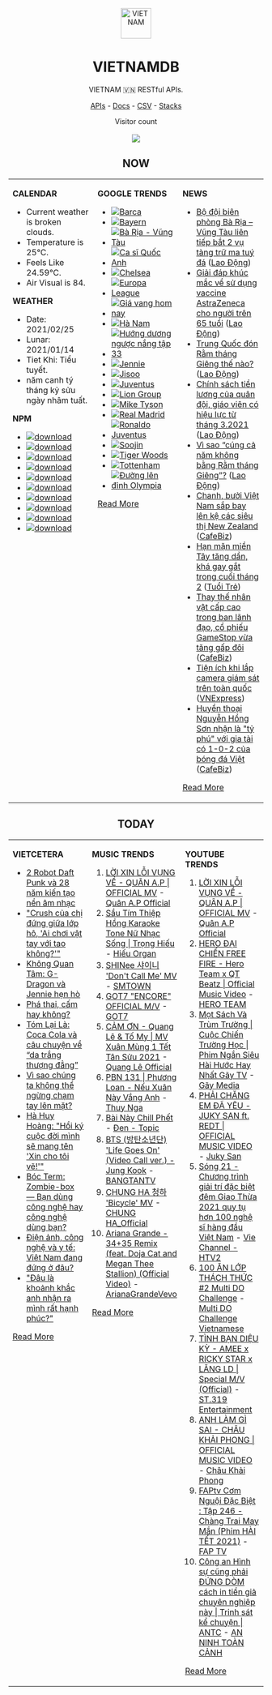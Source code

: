 <p align="center"><img src="https://raw.githubusercontent.com/vietnamdb/vietnamdb/master/images/top.png" alt="VIETNAM" height="60"/></p>
<h1 align="center">VIETNAMDB</h1>
<p align="center">VIETNAM 🇻🇳 RESTful APIs.</p>
<p align="center">
  <a href="https://vietnamdb.herokuapp.com/api">APIs</a> -
  <a href="https://vietnamdb.github.io/#/">Docs</a> -
  <a href="https://github.com/vietnamdb/vietnamdb/tree/master/docs">CSV</a> -
  <a href="https://github.com/vietnamdb/vietnamdb/tree/master/docs/stacks">Stacks</a>
</p>
<p align="center"> 
  Visitor count<br><br>
  <img src="https://profile-counter.glitch.me/vietnamdb/count.svg" />
</p>


<h2 align="center">NOW</h2>

<table style="width:100%"><tbody style="width:100%"><tr><td valign="top" width="33%">

**CALENDAR**

- Current weather is broken clouds.
- Temperature is 25°C.
- Feels Like 24.59°C.
- Air Visual is 84.

**WEATHER**

- Date: 2021/02/25
- Lunar: 2021/01/14
- Tiet Khi: Tiểu tuyết.
- năm canh tý tháng kỷ sửu ngày nhâm tuất.

**NPM**

- [![download](https://img.shields.io/npm/dm/giaohangnhanh.svg?style=flat-square&label=giaohangnhanh&color=red)](https://www.npmjs.com/package/giaohangnhanh)
- [![download](https://img.shields.io/npm/dm/onepay.svg?style=flat-square&label=onepay&color=red)](https://www.npmjs.com/package/onepay)
- [![download](https://img.shields.io/npm/dm/vietcetera.svg?style=flat-square&label=vietcetera&color=red)](https://www.npmjs.com/package/vietcetera)
- [![download](https://img.shields.io/npm/dm/vietnambanks.svg?style=flat-square&label=vietnambanks&color=red)](https://www.npmjs.com/package/vietnambanks)
- [![download](https://img.shields.io/npm/dm/vietnamgovernment.svg?style=flat-square&label=vietnamgovernment&color=red)](https://www.npmjs.com/package/vietnamgovernment)
- [![download](https://img.shields.io/npm/dm/vietnamnews.svg?style=flat-square&label=vietnamnews&color=red)](https://www.npmjs.com/package/vietnamnews)
- [![download](https://img.shields.io/npm/dm/vnapis.svg?style=flat-square&label=vnapis&color=red)](https://www.npmjs.com/package/vnapis)
- [![download](https://img.shields.io/npm/dm/vnpay.svg?style=flat-square&label=vnpay&color=red)](https://www.npmjs.com/package/vnpay)
- [![download](https://img.shields.io/npm/dm/vtcpay.svg?style=flat-square&label=vtcpay&color=red)](https://www.npmjs.com/package/vtcpay)
- [![download](https://img.shields.io/npm/dm/zalopay.svg?style=flat-square&label=zalopay&color=red)](https://www.npmjs.com/package/zalopay)

</td><td valign="top" width="33%">

**GOOGLE TRENDS**

- [![Barca](https://img.shields.io/static/v1?label=Barca&message=google&color=red&style=flat-square)](https://www.google.com/search?q=Barca)
- [![Bayern](https://img.shields.io/static/v1?label=Bayern&message=google&color=red&style=flat-square)](https://www.google.com/search?q=Bayern)
- [![Bà Rịa - Vũng Tàu](https://img.shields.io/static/v1?label=B%C3%A0%20R%E1%BB%8Ba%20-%20V%C5%A9ng%20T%C3%A0u&message=google&color=red&style=flat-square)](https://www.google.com/search?q=B%C3%A0%20R%E1%BB%8Ba%20-%20V%C5%A9ng%20T%C3%A0u)
- [![Ca sĩ Quốc Anh](https://img.shields.io/static/v1?label=Ca%20s%C4%A9%20Qu%E1%BB%91c%20Anh&message=google&color=red&style=flat-square)](https://www.google.com/search?q=Ca%20s%C4%A9%20Qu%E1%BB%91c%20Anh)
- [![Chelsea](https://img.shields.io/static/v1?label=Chelsea&message=google&color=red&style=flat-square)](https://www.google.com/search?q=Chelsea)
- [![Europa League](https://img.shields.io/static/v1?label=Europa%20League&message=google&color=red&style=flat-square)](https://www.google.com/search?q=Europa%20League)
- [![Giá vang hom nay](https://img.shields.io/static/v1?label=Gi%C3%A1%20vang%20hom%20nay&message=google&color=red&style=flat-square)](https://www.google.com/search?q=Gi%C3%A1%20vang%20hom%20nay)
- [![Hà Nam](https://img.shields.io/static/v1?label=H%C3%A0%20Nam&message=google&color=red&style=flat-square)](https://www.google.com/search?q=H%C3%A0%20Nam)
- [![Hướng dương ngược nắng tập 33](https://img.shields.io/static/v1?label=H%C6%B0%E1%BB%9Bng%20d%C6%B0%C6%A1ng%20ng%C6%B0%E1%BB%A3c%20n%E1%BA%AFng%20t%E1%BA%ADp%2033&message=google&color=red&style=flat-square)](https://www.google.com/search?q=H%C6%B0%E1%BB%9Bng%20d%C6%B0%C6%A1ng%20ng%C6%B0%E1%BB%A3c%20n%E1%BA%AFng%20t%E1%BA%ADp%2033)
- [![Jennie](https://img.shields.io/static/v1?label=Jennie&message=google&color=red&style=flat-square)](https://www.google.com/search?q=Jennie)
- [![Jisoo](https://img.shields.io/static/v1?label=Jisoo&message=google&color=red&style=flat-square)](https://www.google.com/search?q=Jisoo)
- [![Juventus](https://img.shields.io/static/v1?label=Juventus&message=google&color=red&style=flat-square)](https://www.google.com/search?q=Juventus)
- [![Lion Group](https://img.shields.io/static/v1?label=Lion%20Group&message=google&color=red&style=flat-square)](https://www.google.com/search?q=Lion%20Group)
- [![Mike Tyson](https://img.shields.io/static/v1?label=Mike%20Tyson&message=google&color=red&style=flat-square)](https://www.google.com/search?q=Mike%20Tyson)
- [![Real Madrid](https://img.shields.io/static/v1?label=Real%20Madrid&message=google&color=red&style=flat-square)](https://www.google.com/search?q=Real%20Madrid)
- [![Ronaldo Juventus](https://img.shields.io/static/v1?label=Ronaldo%20Juventus&message=google&color=red&style=flat-square)](https://www.google.com/search?q=Ronaldo%20Juventus)
- [![Soojin](https://img.shields.io/static/v1?label=Soojin&message=google&color=red&style=flat-square)](https://www.google.com/search?q=Soojin)
- [![Tiger Woods](https://img.shields.io/static/v1?label=Tiger%20Woods&message=google&color=red&style=flat-square)](https://www.google.com/search?q=Tiger%20Woods)
- [![Tottenham](https://img.shields.io/static/v1?label=Tottenham&message=google&color=red&style=flat-square)](https://www.google.com/search?q=Tottenham)
- [![Đường lên đỉnh Olympia](https://img.shields.io/static/v1?label=%C4%90%C6%B0%E1%BB%9Dng%20l%C3%AAn%20%C4%91%E1%BB%89nh%20Olympia&message=google&color=red&style=flat-square)](https://www.google.com/search?q=%C4%90%C6%B0%E1%BB%9Dng%20l%C3%AAn%20%C4%91%E1%BB%89nh%20Olympia)

[Read More](https://trends.google.com/trends/?geo=VN)

</td><td valign="top" width="33%">

**NEWS**

- [Bộ đội biên phòng Bà Rịa – Vũng Tàu liên tiếp bắt 2 vụ tàng trữ ma tuý đá](https://laodong.vn/phap-luat/bo-doi-bien-phong-ba-ria--vung-tau-lien-tiep-bat-2-vu-tang-tru-ma-tuy-da-883461.ldo) ([Lao Động](https://laodong.vn))
- [Giải đáp khúc mắc về sử dụng vaccine AstraZeneca cho người trên 65 tuổi](https://laodong.vn/the-gioi/giai-dap-khuc-mac-ve-su-dung-vaccine-astrazeneca-cho-nguoi-tren-65-tuoi-883451.ldo) ([Lao Động](https://laodong.vn))
- [Trung Quốc đón Rằm tháng Giêng thế nào?](https://laodong.vn/the-gioi/trung-quoc-don-ram-thang-gieng-the-nao-883458.ldo) ([Lao Động](https://laodong.vn))
- [Chính sách tiền lương của quân đội, giáo viên có hiệu lực từ tháng 3.2021](https://laodong.vn/thoi-su/chinh-sach-tien-luong-cua-quan-doi-giao-vien-co-hieu-luc-tu-thang-32021-883453.ldo) ([Lao Động](https://laodong.vn))
- [Vì sao “cúng cả năm không bằng Rằm tháng Giêng”?](https://laodong.vn/chuyen-nha-minh/vi-sao-cung-ca-nam-khong-bang-ram-thang-gieng-883452.ldo) ([Lao Động](https://laodong.vn))
- [Chanh, bưởi Việt Nam sắp bay lên kệ các siêu thị New Zealand](https://cafebiz.vn/chanh-buoi-viet-nam-sap-bay-len-ke-cac-sieu-thi-new-zealand-20210225101655809.chn) ([CafeBiz](https://cafebiz.vn))
- [Hạn mặn miền Tây tăng dần, khá gay gắt trong cuối tháng 2](https://tuoitre.vn/han-man-mien-tay-tang-dan-kha-gay-gat-trong-cuoi-thang-2-20210225111815479.htm) ([Tuổi Trẻ](https://tuoitre.vn))
- [Thay thế nhân vật cấp cao trong ban lãnh đạo, cổ phiếu GameStop vừa tăng gấp đôi](https://cafebiz.vn/thay-the-nhan-vat-cap-cao-trong-ban-lanh-dao-co-phieu-gamestop-vua-tang-gap-doi-20210225105833313.chn) ([CafeBiz](https://cafebiz.vn))
- [Tiện ích khi lắp camera giám sát trên toàn quốc](https://vnexpress.net/tien-ich-khi-lap-camera-giam-sat-tren-toan-quoc-4239996.html) ([VNExpress](https://vnexpress.net))
- [Huyền thoại Nguyễn Hồng Sơn nhận là "tỷ phú" với gia tài có 1-0-2 của bóng đá Việt](https://cafebiz.vn/huyen-thoai-nguyen-hong-son-nhan-la-ty-phu-voi-gia-tai-co-1-0-2-cua-bong-da-viet-20210225113530216.chn) ([CafeBiz](https://cafebiz.vn))

[Read More](docs/news/README.md)

</td></tr></tbody></table>

<h2 align="center">TODAY</h2>

<table style="width:100%"><tbody style="width:100%"><tr><td valign="top" width="33%">

**VIETCETERA**

- [2 Robot Daft Punk và 28 năm kiến tạo nền âm nhạc](https://vietcetera.com/vn/2-robot-daft-punk-va-28-nam-kien-tao-nen-am-nhac)
- ["Crush của chị đứng giữa lớp hô, 'Ai chơi vật tay với tao không?'"](https://vietcetera.com/vn/crush-cua-chi-dung-giua-lop-ho-ai-choi-vat-tay-voi-tao-khong)
- [Không Quan Tâm: G-Dragon và Jennie hẹn hò](https://vietcetera.com/vn/khongquantam-jennie-va-g-dragon-hen-ho)
- [Phá thai, cấm hay không?](https://vietcetera.com/vn/pha-thai-cam-hay-khong)
- [Tóm Lại Là: Coca Cola và câu chuyện về “da trắng thượng đẳng”](https://vietcetera.com/vn/tom-lai-la-coca-cola-va-cau-chuyen-ve-da-trang-thuong-dang)
- [Vì sao chúng ta không thể ngừng chạm tay lên mặt?](https://vietcetera.com/vn/vi-sao-chung-ta-khong-the-ngung-cham-tay-len-mat)
- [Hà Huy Hoàng: "Hồi ký cuộc đời mình sẽ mang tên 'Xin cho tôi vẽ!'"](https://vietcetera.com/vn/ha-huy-hoang-hoi-ky-cuoc-doi-minh-se-mang-ten-xin-cho-toi-ve)
- [Bóc Term: Zombie-box — Bạn dùng công nghệ hay công nghệ dùng bạn?](https://vietcetera.com/vn/boc-term-zombie-box-ban-co-dang-bi-an-nao)
- [Điện ảnh, công nghệ và y tế: Việt Nam đang đứng ở đâu?](https://vietcetera.com/vn/khong-chi-chong-dich-tot-viet-nam-dang-dat-nhieu-cot-moc-hon-the)
- ["Đâu là khoảnh khắc anh nhận ra mình rất hạnh phúc?"](https://vietcetera.com/vn/dau-la-khoanh-khac-anh-nhan-ra-minh-rat-hanh-phuc)

[Read More](https://vietcetera.com/)

</td><td valign="top" width="33%">

**MUSIC TRENDS**

01. [LỜI XIN LỖI VỤNG VỀ - QUÂN A.P | OFFICIAL MV](https://www.youtube.com/watch?v=LhTwcqI71n0) - [Quân A.P Official](https://www.youtube.com/channel/UCXKnIgvBwPV6G-uT7gBXhcA)
02. [Sầu Tím Thiệp Hồng Karaoke Tone Nữ Nhạc Sống | Trọng Hiếu](https://www.youtube.com/watch?v=BRMjeHz412Q) - [Hiếu Organ](https://www.youtube.com/channel/UCWEYgC77_ZlbDxStQyzOwfA)
03. [SHINee 샤이니 'Don't Call Me' MV](https://www.youtube.com/watch?v=p6OoY6xneI0) - [SMTOWN](https://www.youtube.com/channel/UCEf_Bc-KVd7onSeifS3py9g)
04. [GOT7 "ENCORE" OFFICIAL M/V](https://www.youtube.com/watch?v=tAe0yUEzAaI) - [GOT7](https://www.youtube.com/channel/UCNtZPzvkjjB3EuPMNY71cmA)
05. [CẢM ƠN - Quang Lê & Tố My | MV Xuân Mùng 1 Tết Tân Sửu 2021](https://www.youtube.com/watch?v=SeQ1H0oQCPE) - [Quang Lê Official](https://www.youtube.com/channel/UCNqz53FCc3mUg5NyzHxsXGQ)
06. [PBN 131 | Phương Loan - Nếu Xuân Này Vắng Anh](https://www.youtube.com/watch?v=IvkgmzWH_wk) - [Thuy Nga](https://www.youtube.com/channel/UC7nMrW3baKp0dA5Tz9ulVYQ)
07. [Bài Này Chill Phết](https://www.youtube.com/watch?v=eJZ65JSoM6I) - [Đen - Topic](https://www.youtube.com/channel/UCnO5dE4Vim7ghErGKOakt7w)
08. [BTS (방탄소년단) 'Life Goes On' (Video Call ver.) - Jung Kook](https://www.youtube.com/watch?v=ZmxW5QD7cvM) - [BANGTANTV](https://www.youtube.com/channel/UCLkAepWjdylmXSltofFvsYQ)
09. [CHUNG HA 청하 'Bicycle' MV](https://www.youtube.com/watch?v=_waD9YW8Pa8) - [CHUNG HA_Official](https://www.youtube.com/channel/UC9Gxb0gMCh3EPIDLQXeQUog)
10. [Ariana Grande - 34+35 Remix (feat. Doja Cat and Megan Thee Stallion) (Official Video)](https://www.youtube.com/watch?v=ssq6X6alZ3w) - [ArianaGrandeVevo](https://www.youtube.com/channel/UC0VOyT2OCBKdQhF3BAbZ-1g)

[Read More](https://www.youtube.com/feed/trending?bp=4gIuCggvbS8wNHJsZhIiUExGZ3F1TG5MNTlhbW42X05FZFc5TGswZDdXZWVST0Q2VA%3D%3D)

</td><td valign="top" width="33%">

**YOUTUBE TRENDS**

01. [LỜI XIN LỖI VỤNG VỀ - QUÂN A.P | OFFICIAL MV](https://www.youtube.com/watch?v=LhTwcqI71n0) - [Quân A.P Official](https://www.youtube.com/channel/UCXKnIgvBwPV6G-uT7gBXhcA)
02. [HERO ĐẠI CHIẾN FREE FIRE - Hero Team x QT Beatz | Official Music Video](https://www.youtube.com/watch?v=KCzq4aa0wbw) - [HERO TEAM](https://www.youtube.com/channel/UC4uf1-QJkwH-9T5ejvncxIA)
03. [Mọt Sách Và Trùm Trường | Cuộc Chiến Trường Học | Phim Ngắn Siêu Hài Hước Hay Nhất Gãy TV](https://www.youtube.com/watch?v=tHJN7m4_uYg) - [Gãy Media](https://www.youtube.com/channel/UCTp_WPPxWCjdlXK9kqzxm0A)
04. [PHẢI CHĂNG EM ĐÃ YÊU - JUKY SAN ft. REDT | OFFICIAL MUSIC VIDEO](https://www.youtube.com/watch?v=O81_4VAson4) - [Juky San](https://www.youtube.com/channel/UC78x4PoknbPpD4KkeoVaKZQ)
05. [Sóng 21 - Chương trình giải trí đặc biệt đêm Giao Thừa 2021 quy tụ hơn 100 nghệ sĩ hàng đầu Việt Nam](https://www.youtube.com/watch?v=CHaRCw5ccuA) - [Vie Channel - HTV2](https://www.youtube.com/channel/UCkna2OcuN1E6u5I8GVtdkOw)
06. [100 ĂN LỚP THÁCH THỨC #2 Multi DO Challenge](https://www.youtube.com/watch?v=M7rMwAHbkOA) - [Multi DO Challenge Vietnamese](https://www.youtube.com/channel/UC3ZxI9t1wW-Re_XCG66cphA)
07. [TÌNH BẠN DIỆU KỲ - AMEE x RICKY STAR x LĂNG LD | Special M/V (Official)](https://www.youtube.com/watch?v=TpmVzBcP70U) - [ST.319 Entertainment](https://www.youtube.com/channel/UCSnVteUNlhr1SqCjTQx0PDQ)
08. [ANH LÀM GÌ SAI - CHÂU KHẢI PHONG | OFFICIAL MUSIC VIDEO](https://www.youtube.com/watch?v=1KHmzzUMnTc) - [Châu Khải Phong](https://www.youtube.com/channel/UCoISHZnrIOn4SunyqjrRt4w)
09. [FAPtv Cơm Nguội Đặc Biệt : Tập 246 - Chàng Trai May Mắn (Phim HÀI TẾT 2021)](https://www.youtube.com/watch?v=GKRppaLQrI8) - [FAP TV](https://www.youtube.com/channel/UC0jDoh3tVXCaqJ6oTve8ebA)
10. [Công an Hình sự cũng phải ĐỨNG DÒM cách in tiền giả chuyên nghiệp này | Trinh sát kể chuyện | ANTC](https://www.youtube.com/watch?v=nvA_9wVPcvw) - [AN NINH TOÀN CẢNH](https://www.youtube.com/channel/UCotkNLf_Y3jfbLWuSFUCSBQ)

[Read More](https://www.youtube.com/feed/trending)

</td></tr></tbody></table>
